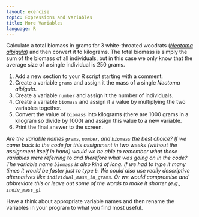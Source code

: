 ```yaml
---
layout: exercise
topic: Expressions and Variables
title: More Variables
language: R
---
```


Calculate a total biomass in grams for 3 white-throated woodrats
([*Neotoma albigula*](https://en.wikipedia.org/wiki/White-throated_woodrat)) and then convert it to kilograms. The total biomass
is simply the sum of the biomass of all individuals, but in this case we
only know that the average size of a single individual is 250 grams.

1. Add a new section to your R script starting with a comment.
2. Create a variable `grams` and assign it the mass of a single
*Neotoma albigula*.
3. Create a variable `number` and assign it the number of individuals.
4. Create a variable `biomass` and assign it a value by multiplying
the two variables together.
5. Convert the value of `biomass` into kilograms (there are 1000
grams in a kilogram so divide by 1000) and assign this value to a new
variable.
6. Print the final answer to the screen.

*Are the variable names `grams`, `number`, and `biomass` the best
choice? If we came back to the code for this assignment in two weeks
(without the assignment itself in hand) would we be able to remember
what these variables were referring to and therefore what was going on
in the code? The variable name `biomass` is also kind of long. If we
had to type it many times it would be faster just to type `b`. We
could also use really descriptive alternatives like
`individual_mass_in_grams`. Or we would compromise and abbreviate
this or leave out some of the words to make it shorter (e.g.,
`indiv_mass_g`).* 

Have a think about appropriate variable names and then rename the variables in your program to what you find most useful.
